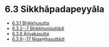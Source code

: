 

# 6.3 Sikkhāpadapeyyāla

* [6.3.1 Bhikkhusutta](6.3/6.3.1.md)
* [6.3.2--7 Bhikkhunīsuttādi](6.3/6.3.2--7.md)
* [6.3.8 Ājīvakasutta](6.3/6.3.8.md)
* [6.3.9--17 Nigaṇṭhasuttādi](6.3/6.3.9--17.md)



